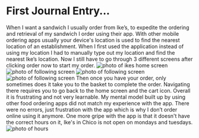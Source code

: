 # First Journal Entry...
When I want a sandwich I usually order from Ike’s, to expedite the ordering and retrieval of my sandwich I order using their app. With other mobile ordering apps usually your device's location is used to find the nearest location of an establishment. When I first used the application instead of using my location I had to manually type out my location and find the nearest Ike’s location. Now I still have to go through 3 different screens after clicking order now to start my order.
![photo of ikes home screen](../assets/Screenshot_20231013_121559_Ike'sRewards.jpg)
![photo of following screen](../assets/Screenshot_20231013_121649_Ike'sRewards.jpg)
![photo of following screen](../assets/Screenshot_20231013_121643_Ike'sRewards.jpg)
![photo of following screen](../assets/Screenshot_20231013_121656_Ike'sRewards.jpg)
Then once you have your order, only sometimes does it take you to the basket to complete the order. Navigating there requires you to go back to the home screen and the cart icon. Overall it is frustrating and not very learnable. My mental model built up by using other food ordering apps did not match my experience with the app. There were no errors, just frustration with the app which is why I don’t order online using it anymore. 
One more gripe with the app is that it doesn't have the correct hours on it, Ike's in Chico is not open on mondays and tuesdays.
![photo of hours](../assets/Screenshot_20231013_121845_Ike'sRewards.jpg)
